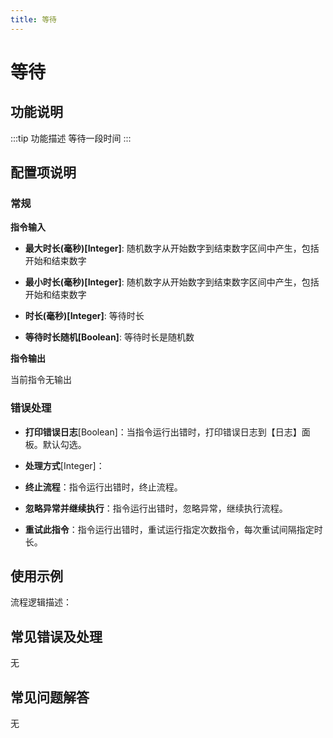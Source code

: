 ```yaml
---
title: 等待
---
```


# 等待

## 功能说明

:::tip 功能描述
等待一段时间
:::

## 配置项说明

### 常规

**指令输入**

- **最大时长(毫秒)[Integer]**: 随机数字从开始数字到结束数字区间中产生，包括开始和结束数字

- **最小时长(毫秒)[Integer]**: 随机数字从开始数字到结束数字区间中产生，包括开始和结束数字

- **时长(毫秒)[Integer]**: 等待时长

- **等待时长随机[Boolean]**: 等待时长是随机数


**指令输出**

当前指令无输出

### 错误处理

- **打印错误日志**[Boolean]：当指令运行出错时，打印错误日志到【日志】面板。默认勾选。

- **处理方式**[Integer]：

 - **终止流程**：指令运行出错时，终止流程。

 - **忽略异常并继续执行**：指令运行出错时，忽略异常，继续执行流程。

 - **重试此指令**：指令运行出错时，重试运行指定次数指令，每次重试间隔指定时长。

## 使用示例

流程逻辑描述：

## 常见错误及处理

无

## 常见问题解答

无

